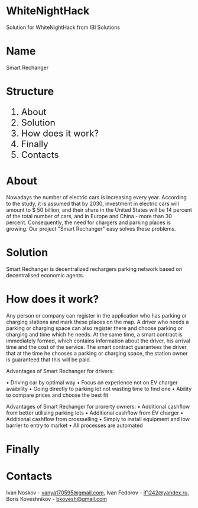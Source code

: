 # WhiteNightHack
Solution for WhiteNightHack from IBI Solutions
# Name

Smart Rechanger

# Structure

<ol type="1" style="font-size: x-large;">
<li> About
<li> Solution
<li> How does it work?
<li> Finally
<li> Contacts
</ol>

# About
Nowadays the number of electric cars is increasing every year. According to the study, it is assumed that by 2030, investment in electric cars will amount to $ 50 billion, and their share in the United States will be 14 percent of the total number of cars, and in Europe and China - more than 30 percent. Consequently, the need for chargers and parking places is growing. Our project "Smart Rechanger" easy solves these problems.



# Solution
Smart Rechanger is decentralized rechargers  parking network based on decentralised economic agents.

# How does it work? 

Any person or company can register in the application who has parking or charging stations and mark these places on the map. A driver who needs a parking or charging space can also register there and choose parking or charging and time which he needs. At the same time, a smart contract is immediately formed, which contains information about the driver, his arrival time and the cost of the service. The smart contract guarantees the driver that at the time he chooses a parking or charging space, the station owner is guaranteed that this will be paid.

Advantages of Smart Rechanger for drivers:

• Driving car by optimal way
• Focus on experience not on
EV charger avaibility
• Going directly to parking lot
not wasting time to find one
• Ability to compare prices and
choose the best fit

Advantages of Smart Rechanger for prorerty owners:
• Additional cashflow from better
utilising parking lots
• Additional cashflow from EV
charger
• Additional cashflow from crossselling
• Simply to install equipment and
low barrier to entry to market
• All processes are automated

# Finally


# Contacts

Ivan Noskov - vanya170595@gmail.com,
Ivan Fedorov - if1242@yandex.ru,
Boris Koveshnikov - bkovesh@gmail.com
